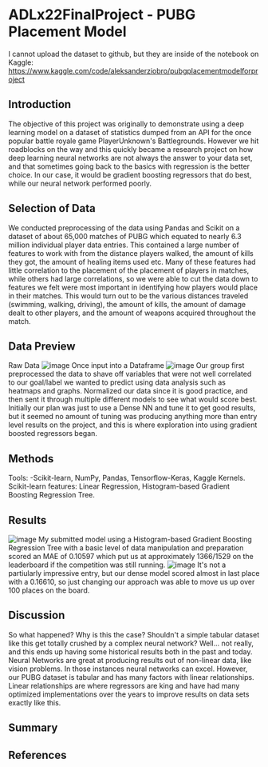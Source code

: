 # ADLx22FinalProject - PUBG Placement Model
I cannot upload the dataset to github, but they are inside of the notebook on Kaggle: https://www.kaggle.com/code/aleksanderziobro/pubgplacementmodelforproject
## Introduction
The objective of this project was originally to demonstrate using a deep learning model on a dataset of statistics dumped from an API for the once popular battle royale game PlayerUnknown's Battlegrounds. However we hit roadblocks on the way and this quickly became a research project on how deep learning neural networks are not always the answer to your data set, and that sometimes going back to the basics with regression is the better choice. In our case, it would be gradient boosting regressors that do best, while our neural network performed poorly. 
## Selection of Data
We conducted preprocessing of the data using Pandas and Scikit on a dataset of about 65,000 matches of PUBG which equated to nearly 6.3 million individual player data entries. This contained a large number of features to work with from the distance players walked, the amount of kills they got, the amount of healing items used etc. Many of these features had little correlation to the placement of the placement of players in matches, while others had large correlations, so we were able to cut the data down to features we felt were most important in identifying how players would place in their matches. This would turn out to be the various distances traveled (swimming, walking, driving), the amount of kills, the amount of damage dealt to other players, and the amount of weapons acquired throughout the match. 
## Data Preview
Raw Data
![image](https://user-images.githubusercontent.com/54987160/184511168-59b846b2-522b-47b3-a9cd-754c2db9b754.png)
Once input into a Dataframe
![image](https://user-images.githubusercontent.com/54987160/184511180-4493f72f-7195-4987-8ba9-f9b94d6033fc.png)
Our group first preprocessed the data to shave off variables that were not well correlated to our goal/label we wanted to predict using data analysis such as heatmaps and graphs. Normalized our data since it is good practice, and then sent it through multiple different models to see what would score best. Initially our plan was just to use a Dense NN and tune it to get good results, but it seemed no amount of tuning was producing anything more than entry level results on the project, and this is where exploration into using gradient boosted regressors began. 
## Methods
Tools: -Scikit-learn, NumPy, Pandas, Tensorflow-Keras, Kaggle Kernels.
Scikit-learn features: Linear Regression, Histogram-based Gradient Boosting Regression Tree.  
## Results
![image](https://user-images.githubusercontent.com/54987160/184516797-faadf9f4-df5c-4203-af90-219c8a072fb8.png)
My submitted model using a Histogram-based Gradient Boosting Regression Tree with a basic level of data manipulation and preparation scored an MAE of 0.10597 which put us at approximately 1366/1529 on the leaderboard if the competition was still running.
![image](https://user-images.githubusercontent.com/54987160/184516854-5b2b2c9f-7a05-4bec-a8d9-df71547d19e1.png)
It's not a partiularly impressive entry, but our dense model scored almost in last place with a 0.16610, so just changing our approach was able to move us up over 100 places on the board. 
## Discussion
So what happened? Why is this the case? Shouldn't a simple tabular dataset like this get totally crushed by a complex neural network? Well... not really, and this ends up having some historical results both in the past and today. Neural Networks are great at producing results out of non-linear data, like vision problems. In those instances neural networks can excel. However, our PUBG dataset is tabular and has many factors with linear relationships. Linear relationships are where regressors are king and have had many optimized implementations over the years to improve results on data sets exactly like this. 
## Summary
## References

